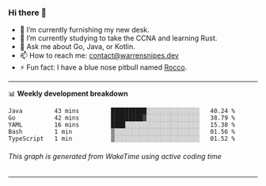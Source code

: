 ### Hi there 👋

- 🔭 I’m currently furnishing my new desk.
- 🌱 I’m currently studying to take the CCNA and learning Rust.
- 💬 Ask me about Go, Java, or Kotlin.
- 📫 How to reach me: contact@warrensnipes.dev
- ⚡ Fun fact: I have a blue nose pitbull named [Rocco](https://i.imgur.com/iLsSCKu.jpg).

-------

📊 **Weekly development breakdown**
<!--START_SECTION:waka-->
```text
Java         43 mins         ██████████░░░░░░░░░░░░░░░   40.24 % 
Go           42 mins         █████████▓░░░░░░░░░░░░░░░   38.79 % 
YAML         16 mins         ████░░░░░░░░░░░░░░░░░░░░░   15.38 % 
Bash         1 min           ▒░░░░░░░░░░░░░░░░░░░░░░░░   01.56 % 
TypeScript   1 min           ▒░░░░░░░░░░░░░░░░░░░░░░░░   01.52 % 
```
<!--END_SECTION:waka-->
###### *This graph is generated from WakeTime using active coding time*
-------

